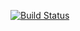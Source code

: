 [![Build Status](https://travis-ci.org/amatiasq/stream.png)](https://travis-ci.org/amatiasq/stream)
